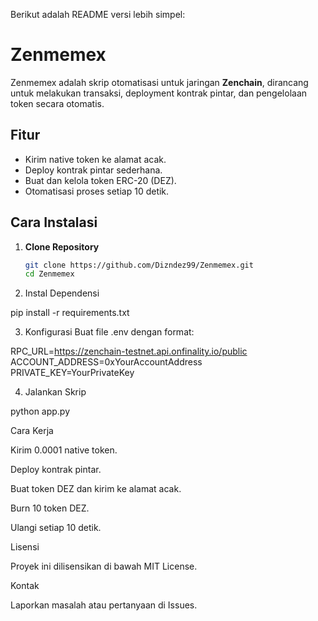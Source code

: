 Berikut adalah README versi lebih simpel:

# Zenmemex  

Zenmemex adalah skrip otomatisasi untuk jaringan **Zenchain**, dirancang untuk melakukan transaksi, deployment kontrak pintar, dan pengelolaan token secara otomatis.  

## Fitur  
- Kirim native token ke alamat acak.  
- Deploy kontrak pintar sederhana.  
- Buat dan kelola token ERC-20 (DEZ).  
- Otomatisasi proses setiap 10 detik.  

## Cara Instalasi  

1. **Clone Repository**  
   ```bash  
   git clone https://github.com/Dizndez99/Zenmemex.git  
   cd Zenmemex

2. Instal Dependensi

pip install -r requirements.txt


3. Konfigurasi
Buat file .env dengan format:

RPC_URL=https://zenchain-testnet.api.onfinality.io/public  
ACCOUNT_ADDRESS=0xYourAccountAddress  
PRIVATE_KEY=YourPrivateKey


4. Jalankan Skrip

python app.py



Cara Kerja

Kirim 0.0001 native token.

Deploy kontrak pintar.

Buat token DEZ dan kirim ke alamat acak.

Burn 10 token DEZ.

Ulangi setiap 10 detik.


Lisensi

Proyek ini dilisensikan di bawah MIT License.

Kontak

Laporkan masalah atau pertanyaan di Issues.



